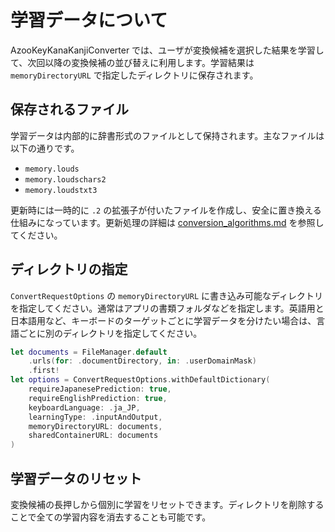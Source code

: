 # 学習データについて

AzooKeyKanaKanjiConverter では、ユーザが変換候補を選択した結果を学習して、次回以降の変換候補の並び替えに利用します。学習結果は `memoryDirectoryURL` で指定したディレクトリに保存されます。

## 保存されるファイル

学習データは内部的に辞書形式のファイルとして保持されます。主なファイルは以下の通りです。

- `memory.louds`
- `memory.loudschars2`
- `memory.loudstxt3`

更新時には一時的に `.2` の拡張子が付いたファイルを作成し、安全に置き換える仕組みになっています。更新処理の詳細は [conversion_algorithms.md](./conversion_algorithms.md) を参照してください。

## ディレクトリの指定

`ConvertRequestOptions` の `memoryDirectoryURL` に書き込み可能なディレクトリを指定してください。通常はアプリの書類フォルダなどを指定します。英語用と日本語用など、キーボードのターゲットごとに学習データを分けたい場合は、言語ごとに別のディレクトリを指定してください。

```swift
let documents = FileManager.default
    .urls(for: .documentDirectory, in: .userDomainMask)
    .first!
let options = ConvertRequestOptions.withDefaultDictionary(
    requireJapanesePrediction: true,
    requireEnglishPrediction: true,
    keyboardLanguage: .ja_JP,
    learningType: .inputAndOutput,
    memoryDirectoryURL: documents,
    sharedContainerURL: documents
)
```

## 学習データのリセット

変換候補の長押しから個別に学習をリセットできます。ディレクトリを削除することで全ての学習内容を消去することも可能です。
